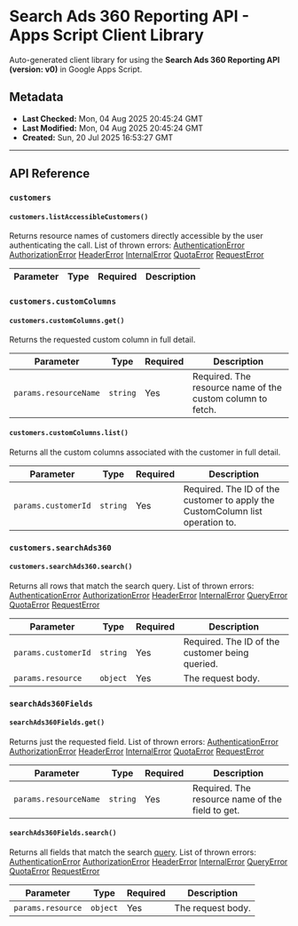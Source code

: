 # Search Ads 360 Reporting API - Apps Script Client Library

Auto-generated client library for using the **Search Ads 360 Reporting API (version: v0)** in Google Apps Script.

## Metadata

- **Last Checked:** Mon, 04 Aug 2025 20:45:24 GMT
- **Last Modified:** Mon, 04 Aug 2025 20:45:24 GMT
- **Created:** Sun, 20 Jul 2025 16:53:27 GMT



---

## API Reference

### `customers`

#### `customers.listAccessibleCustomers()`

Returns resource names of customers directly accessible by the user authenticating the call. List of thrown errors: [AuthenticationError]() [AuthorizationError]() [HeaderError]() [InternalError]() [QuotaError]() [RequestError]()

| Parameter | Type | Required | Description |
|---|---|---|---|

### `customers.customColumns`

#### `customers.customColumns.get()`

Returns the requested custom column in full detail.

| Parameter | Type | Required | Description |
|---|---|---|---|
| `params.resourceName` | `string` | Yes | Required. The resource name of the custom column to fetch. |

#### `customers.customColumns.list()`

Returns all the custom columns associated with the customer in full detail.

| Parameter | Type | Required | Description |
|---|---|---|---|
| `params.customerId` | `string` | Yes | Required. The ID of the customer to apply the CustomColumn list operation to. |

### `customers.searchAds360`

#### `customers.searchAds360.search()`

Returns all rows that match the search query. List of thrown errors: [AuthenticationError]() [AuthorizationError]() [HeaderError]() [InternalError]() [QueryError]() [QuotaError]() [RequestError]()

| Parameter | Type | Required | Description |
|---|---|---|---|
| `params.customerId` | `string` | Yes | Required. The ID of the customer being queried. |
| `params.resource` | `object` | Yes | The request body. |

### `searchAds360Fields`

#### `searchAds360Fields.get()`

Returns just the requested field. List of thrown errors: [AuthenticationError]() [AuthorizationError]() [HeaderError]() [InternalError]() [QuotaError]() [RequestError]()

| Parameter | Type | Required | Description |
|---|---|---|---|
| `params.resourceName` | `string` | Yes | Required. The resource name of the field to get. |

#### `searchAds360Fields.search()`

Returns all fields that match the search [query](/search-ads/reporting/concepts/field-service#use_a_query_to_get_field_details). List of thrown errors: [AuthenticationError]() [AuthorizationError]() [HeaderError]() [InternalError]() [QueryError]() [QuotaError]() [RequestError]()

| Parameter | Type | Required | Description |
|---|---|---|---|
| `params.resource` | `object` | Yes | The request body. |